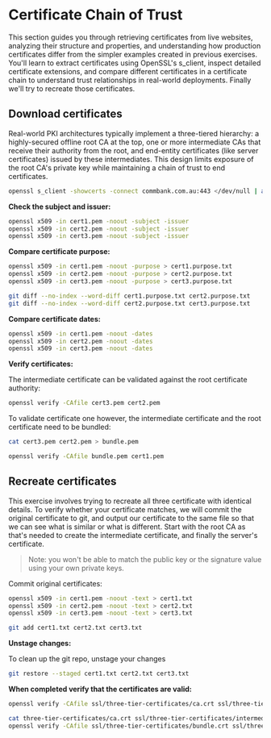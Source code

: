 # Certificate Chain of Trust

This section guides you through retrieving certificates from live websites, analyzing their structure and properties, and understanding how production certificates differ from the simpler examples created in previous exercises. You'll learn to extract certificates using OpenSSL's s_client, inspect detailed certificate extensions, and compare different certificates in a certificate chain to understand trust relationships in real-world deployments. Finally we'll try to recreate those certificates.


## Download certificates

Real-world PKI architectures typically implement a three-tiered hierarchy: a highly-secured offline root CA at the top, one or more intermediate CAs that receive their authority from the root, and end-entity certificates (like server certificates) issued by these intermediates. This design limits exposure of the root CA's private key while maintaining a chain of trust to end certificates.

```bash
openssl s_client -showcerts -connect commbank.com.au:443 </dev/null | awk '/BEGIN CERTIFICATE/,/END CERTIFICATE/{ if(/BEGIN CERTIFICATE/){a++}; out="cert"a".pem"; print >out}'
```

**Check the subject and issuer:**
```bash
openssl x509 -in cert1.pem -noout -subject -issuer
openssl x509 -in cert2.pem -noout -subject -issuer
openssl x509 -in cert3.pem -noout -subject -issuer
```

**Compare certificate purpose:**
```bash
openssl x509 -in cert1.pem -noout -purpose > cert1.purpose.txt
openssl x509 -in cert2.pem -noout -purpose > cert2.purpose.txt
openssl x509 -in cert3.pem -noout -purpose > cert3.purpose.txt

git diff --no-index --word-diff cert1.purpose.txt cert2.purpose.txt
git diff --no-index --word-diff cert2.purpose.txt cert3.purpose.txt
```

**Compare certificate dates:**
```bash
openssl x509 -in cert1.pem -noout -dates
openssl x509 -in cert2.pem -noout -dates
openssl x509 -in cert3.pem -noout -dates
```

**Verify certificates:**

The intermediate certificate can be validated against the root certificate authority:
```bash
openssl verify -CAfile cert3.pem cert2.pem
```

To validate certificate one however, the intermediate certificate and the root certificate need to be bundled:
```bash
cat cert3.pem cert2.pem > bundle.pem

openssl verify -CAfile bundle.pem cert1.pem
```

## Recreate certificates

This exercise involves trying to recreate all three certificate with identical details. To verify whether your certificate matches, we will commit the original certificate to git, and output our certificate to the same file so that we can see what is similar or what is different. Start with the root CA as that's needed to create the intermediate certificate, and finally the server's certificate.

> Note: you won't be able to match the public key or the signature value using your own private keys.

Commit original certificates:
```bash
openssl x509 -in cert1.pem -noout -text > cert1.txt
openssl x509 -in cert2.pem -noout -text > cert2.txt
openssl x509 -in cert3.pem -noout -text > cert3.txt

git add cert1.txt cert2.txt cert3.txt
```

**Unstage changes:**

To clean up the git repo, unstage your changes

```bash
git restore --staged cert1.txt cert2.txt cert3.txt
```


**When completed verify that the certificates are valid:**

```bash
openssl verify -CAfile ssl/three-tier-certificates/ca.crt ssl/three-tier-certificates/intermediate.crt

cat three-tier-certificates/ca.crt ssl/three-tier-certificates/intermediate.crt > ssl/three-tier-certificates/bundle.crt
openssl verify -CAfile ssl/three-tier-certificates/bundle.crt ssl/three-tier-certificates/server.crt
```
